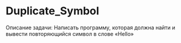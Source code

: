 # Duplicate_Symbol
Описание задачи:
Написать программу, которая должна найти и вывести повторяющийся символ в слове «Hello»
